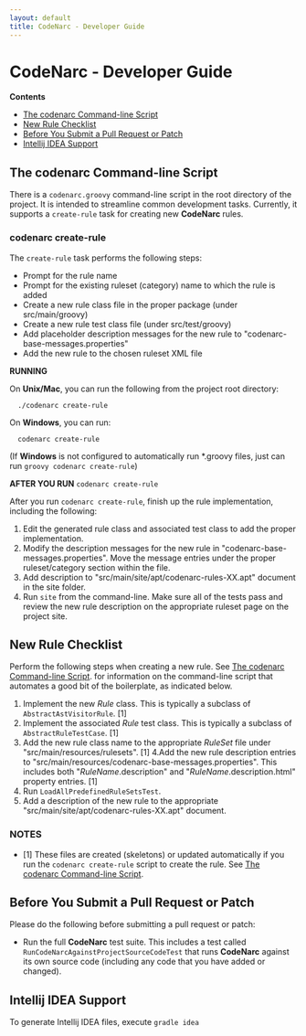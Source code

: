 ```yaml
---
layout: default
title: CodeNarc - Developer Guide
---  
```


# CodeNarc - Developer Guide

**Contents**
  * [The codenarc Command-line Script](#the-codenarc-command-line-script)
  * [New Rule Checklist](#new-rule-checklist)
  * [Before You Submit a Pull Request or Patch](#before-you-submit-a-pull-request-or-patch)
  * [Intellij IDEA Support](#intellij-idea-support)


## The codenarc Command-line Script

There is a `codenarc.groovy` command-line script in the root directory of the project.
It is intended to streamline common development tasks. Currently, it supports a
`create-rule` task for creating new **CodeNarc** rules.

### codenarc create-rule

The `create-rule` task performs the following steps:
  * Prompt for the rule name
  * Prompt for the existing ruleset (category) name to which the rule is added
  * Create a new rule class file in the proper package (under src/main/groovy)
  * Create a new rule test class file (under src/test/groovy)
  * Add placeholder description messages for the new rule to "codenarc-base-messages.properties"
  * Add the new rule to the chosen ruleset XML file

**RUNNING**

On **Unix/Mac**, you can run the following from the project root directory:

      ./codenarc create-rule

On **Windows**, you can run:

      codenarc create-rule

(If **Windows** is not configured to automatically run *.groovy files,
just can run `groovy codenarc create-rule`)

**AFTER YOU RUN** `codenarc create-rule`

After you run `codenarc create-rule`, finish up the rule implementation, including the following:
  1. Edit the generated rule class and associated test class to add the proper implementation.
  2. Modify the description messages for the new rule in "codenarc-base-messages.properties". Move the
     message entries under the proper ruleset/category section within the file.
  4. Add description to "src/main/site/apt/codenarc-rules-XX.apt" document in the site folder.
  5. Run `site` from the command-line. Make sure all of the tests pass and review
     the new rule description on the appropriate ruleset page on the project site.


## New Rule Checklist

Perform the following steps when creating a new rule. See [The codenarc Command-line Script](#the-codenarc-command-line-script).
for information on the command-line script that automates a good bit of the boilerplate, as indicated below.
  1. Implement the new *Rule* class. This is typically a subclass of `AbstractAstVisitorRule`. [1]
  2. Implement the associated *Rule* test class. This is typically a subclass of `AbstractRuleTestCase`. [1]
  3. Add the new rule class name to the appropriate *RuleSet* file under "src/main/resources/rulesets". [1]
  4.Add the new rule description entries to "src/main/resources/codenarc-base-messages.properties".
     This includes both "*RuleName*.description" and "*RuleName*.description.html" property entries. [1]
  5. Run `LoadAllPredefinedRuleSetsTest`.
  6. Add a description of the new rule to the appropriate "src/main/site/apt/codenarc-rules-XX.apt" document.

###  NOTES

  * [1] These files are created (skeletons) or updated automatically if you run the `codenarc create-rule`
        script to create the rule. See [The codenarc Command-line Script](#the-codenarc-command-line-script).


## Before You Submit a Pull Request or Patch

Please do the following before submitting a pull request or patch:

  * Run the full **CodeNarc** test suite. This includes a test called `RunCodeNarcAgainstProjectSourceCodeTest`
    that runs **CodeNarc** against its own source code (including any code that you have added or changed).


## Intellij IDEA Support

To generate Intellij IDEA files, execute `gradle idea`
